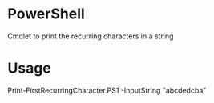 # PowerShell
Cmdlet to print the recurring characters in a string

# Usage
Print-FirstRecurringCharacter.PS1 -InputString "abcdedcba"
